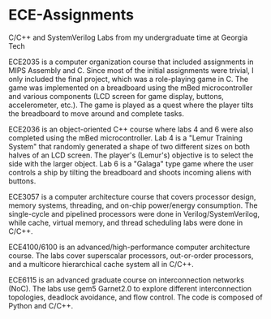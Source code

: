 # ECE-Assignments
C/C++ and SystemVerilog Labs from my undergraduate time at Georgia Tech

ECE2035 is a computer organization course that included assignments in MIPS Assembly and C. Since most of the initial assignments were trivial, I only included the final project, 
which was a role-playing game in C. The game was implemented on a breadboard using the mBed microcontroller and various components (LCD screen for game display, buttons, accelerometer, etc.).
The game is played as a quest where the player tilts the breadboard to move around and complete tasks.

ECE2036 is an object-oriented C++ course where labs 4 and 6 were also completed using the mBed microcontroller. Lab 4 is a "Lemur Training System" that randomly generated a shape
of two different sizes on both halves of an LCD screen. The player's (Lemur's) objective is to select the side with the larger object. Lab 6 is a "Galaga" type game where the user
controls a ship by tilting the breadboard and shoots incoming aliens with buttons.

ECE3057 is a computer architecture course that covers processor design, memory systems, threading, and on-chip power/energy consumption. The single-cycle and pipelined processors
were done in Verilog/SystemVerilog, while cache, virtual memory, and thread scheduling labs were done in C/C++.

ECE4100/6100 is an advanced/high-performance computer architecture course. The labs cover superscalar processors, out-or-order processors, and a multicore hierarchical cache system all
in C/C++.

ECE6115 is an advanced graduate course on interconnection networks (NoC). The labs use gem5 Garnet2.0 to explore different interconnection topologies, deadlock avoidance, and flow
control. The code is composed of Python and C/C++.
